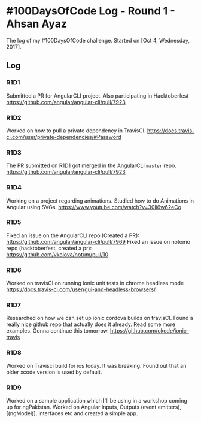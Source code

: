 # #100DaysOfCode Log - Round 1 - Ahsan Ayaz

The log of my #100DaysOfCode challenge. Started on [Oct 4, Wednesday, 2017].

## Log

### R1D1 
Submitted a PR for AngularCLI project. Also participating in Hacktoberfest
https://github.com/angular/angular-cli/pull/7923

### R1D2
Worked on how to pull a private dependency in TravisCI.
https://docs.travis-ci.com/user/private-dependencies/#Password

### R1D3
The PR submitted on R1D1 got merged in the AngularCLI `master` repo. 
https://github.com/angular/angular-cli/pull/7923

### R1D4
Working on a project regarding animations.
Studied how to do Animations in Angular using SVGs.
https://www.youtube.com/watch?v=30li6w62eCo

### R1D5
Fixed an issue on the AngularCLI repo (Created a PR):
https://github.com/angular/angular-cli/pull/7969
Fixed an issue on notomo repo (hacktoberfest, created a pr):
https://github.com/vkolova/notum/pull/10

### R1D6
Worked on travisCI on running ionic unit tests in chrome headless mode
https://docs.travis-ci.com/user/gui-and-headless-browsers/

### R1D7
Researched on how we can set up ionic cordova builds on travisCI. Found a really nice github repo that
actually does it already. Read some more examples. Gonna continue this tomorrow.
https://github.com/okode/ionic-travis


### R1D8
Worked on Travisci build for ios today. It was breaking. Found out that an older xcode version is used by default.

### R1D9
Worked on a sample application which I'll be using in a workshop coming up for ngPakistan.
Worked on Angular Inputs, Outputs (event emitters), [(ngModel)], interfaces etc and created a simple app.

